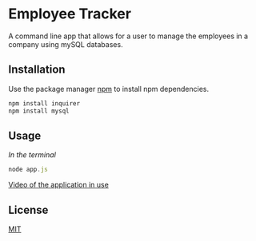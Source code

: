 # Employee Tracker

A command line app that allows for a user to manage the employees in a company using mySQL databases.

## Installation

Use the package manager [npm](https://docs.npmjs.com/cli/install) to install npm dependencies.

```bash
npm install inquirer
npm install mysql
```

## Usage

*In the terminal*
```javascript
node app.js
```
[Video of the application in use]() 


## License
[MIT](https://choosealicense.com/licenses/mit/)